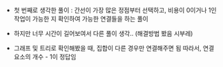 - 첫 번째로 생각한 풀이 : 간선이 가장 많은 정점부터 선택하고, 비용이 0이거나 1인 작업이 가능한 지 확인하여 가능한 연결들을 하는 풀이

- 하지만 너무 시간이 길어보여서 다른 풀이 생각.. (해결방법 봤음 시부레)

- 그래프 및 트리로 확인해봤을 때, 집합이 다른 경우만 연결해주면 됨 따라서, 연결 요소의 개수 - 1이 정답임